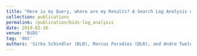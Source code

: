```yaml
---
title: "Here is my Query, where are my Results? A Search Log Analysis of The EOWEB Geoportal"
collection: publications
permalink: /publication/bids-log_analysis
date: 2019-02-16
venue: 'BiDS'
tag: 'dmt'
authors: 'Sirko Schindler (DLR), Marcus Paradies (DLR), and Andre Twele (DLR)'
---
```

